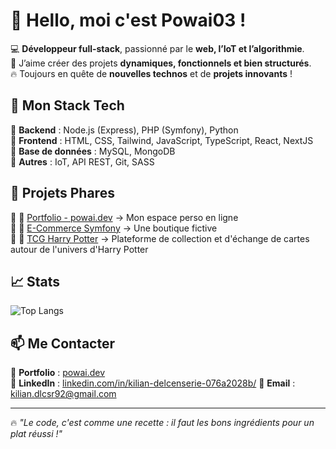 # 👋 Hello, moi c'est Powai03 !  

💻 **Développeur full-stack**, passionné par le **web, l’IoT et l’algorithmie**.  
🎨 J’aime créer des projets **dynamiques, fonctionnels et bien structurés**.  
🔥 Toujours en quête de **nouvelles technos** et de **projets innovants** !  

## 🚀 Mon Stack Tech  

🔹 **Backend** : Node.js (Express), PHP (Symfony), Python  
🔹 **Frontend** : HTML, CSS, Tailwind, JavaScript, TypeScript, React, NextJS  
🔹 **Base de données** : MySQL, MongoDB  
🔹 **Autres** : IoT, API REST, Git, SASS  

## 📌 Projets Phares  

🔹 🎨 [Portfolio - powai.dev](https://powai.dev) → Mon espace perso en ligne  
🔹 🛒 [E-Commerce Symfony](https://github.com/Powai03/ecommerce) → Une boutique fictive  
🔹 🛒 [TCG Harry Potter](https://github.com/Powai03/hp) → Plateforme de collection et d'échange de cartes autour de l'univers d'Harry Potter

 

## 📈 Stats   

![Top Langs](https://github-readme-stats.vercel.app/api/top-langs/?username=Powai03&layout=compact&theme=radical)  

## 📫 Me Contacter  

📍 **Portfolio** : [powai.dev](https://powai.dev)  
💼 **LinkedIn** : [linkedin.com/in/kilian-delcenserie-076a2028b/]([https://linkedin.com/in/tonprofil](https://www.linkedin.com/in/kilian-delcenserie-076a2028b/))   
📧 **Email** : [kilian.dlcsr92@gmail.com](mailto:kilian.dlcsr92@gmail.com)  

---

🔥 *"Le code, c'est comme une recette : il faut les bons ingrédients pour un plat réussi !"*  

